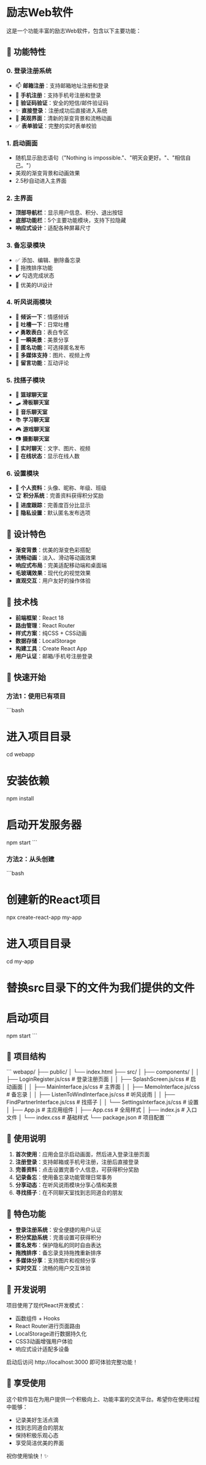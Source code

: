 # 励志Web软件

这是一个功能丰富的励志Web软件，包含以下主要功能：

## 🚀 功能特性

### 0. 登录注册系统
- 📫 **邮箱注册**：支持邮箱地址注册和登录
- 📱 **手机注册**：支持手机号注册和登录
- 🔢 **验证码验证**：安全的短信/邮件验证码
- ✨ **直接登录**：注册成功后直接进入系统
- 🎨 **美观界面**：清新的渐变背景和流畅动画
- ✅ **表单验证**：完整的实时表单校验

### 1. 启动画面
- 随机显示励志语句（"Nothing is impossible."、"明天会更好。"、"相信自己。"）
- 美观的渐变背景和动画效果
- 2.5秒自动进入主界面

### 2. 主界面
- **顶部导航栏**：显示用户信息、积分、退出按钮
- **底部功能栏**：5个主要功能模块，支持下拉隐藏
- **响应式设计**：适配各种屏幕尺寸

### 3. 备忘录模块
- ✅ 添加、编辑、删除备忘录
- 📝 拖拽排序功能
- ✔️ 勾选完成状态
- 🎨 优美的UI设计

### 4. 听风说雨模块
- 💭 **倾诉一下**：情感倾诉
- 😤 **吐槽一下**：日常吐槽
- 💕 **勇敢表白**：表白专区
- 📸 **一瞬美景**：美景分享
- 🙈 **匿名功能**：可选择匿名发布
- 📎 **多媒体支持**：图片、视频上传
- 💬 **留言功能**：互动评论

### 5. 找搭子模块
- 🏀 **篮球聊天室**
- 🛹 **滑板聊天室** 
- 🎵 **音乐聊天室**
- 📚 **学习聊天室**
- 🎮 **游戏聊天室**
- 📷 **摄影聊天室**
- 💬 **实时聊天**：文字、图片、视频
- 👥 **在线状态**：显示在线人数

### 6. 设置模块
- 👤 **个人资料**：头像、昵称、年级、班级
- 🏆 **积分系统**：完善资料获得积分奖励
- 🎯 **进度跟踪**：完善度百分比显示
- 🙈 **隐私设置**：默认匿名发布选项

## 🎨 设计特色

- **渐变背景**：优美的渐变色彩搭配
- **流畅动画**：淡入、滑动等动画效果
- **响应式布局**：完美适配移动端和桌面端
- **毛玻璃效果**：现代化的视觉效果
- **直观交互**：用户友好的操作体验

## 📱 技术栈

- **前端框架**：React 18
- **路由管理**：React Router
- **样式方案**：纯CSS + CSS动画
- **数据存储**：LocalStorage
- **构建工具**：Create React App
- **用户认证**：邮箱/手机号注册登录

## 🚀 快速开始

### 方法1：使用已有项目
\`\`\`bash
# 进入项目目录
cd webapp

# 安装依赖
npm install

# 启动开发服务器
npm start
\`\`\`

### 方法2：从头创建
\`\`\`bash
# 创建新的React项目
npx create-react-app my-app

# 进入项目目录
cd my-app

# 替换src目录下的文件为我们提供的文件

# 启动项目
npm start
\`\`\`

## 📂 项目结构

\`\`\`
webapp/
├── public/
│   └── index.html
├── src/
│   ├── components/
│   │   ├── LoginRegister.js/css     # 登录注册页面
│   │   ├── SplashScreen.js/css      # 启动画面
│   │   ├── MainInterface.js/css     # 主界面
│   │   ├── MemoInterface.js/css     # 备忘录
│   │   ├── ListenToWindInterface.js/css  # 听风说雨
│   │   ├── FindPartnerInterface.js/css   # 找搭子
│   │   └── SettingsInterface.js/css      # 设置
│   ├── App.js                       # 主应用组件
│   ├── App.css                      # 全局样式
│   ├── index.js                     # 入口文件
│   └── index.css                    # 基础样式
└── package.json                     # 项目配置
\`\`\`

## 🎯 使用说明

1. **首次使用**：应用会显示启动画面，然后进入登录注册页面
2. **注册登录**：支持邮箱或手机号注册，注册后直接登录
3. **完善资料**：点击设置完善个人信息，可获得积分奖励
4. **记录备忘**：使用备忘录功能管理日常事务
5. **分享动态**：在听风说雨模块分享心情和美景
6. **寻找搭子**：在不同聊天室找到志同道合的朋友

## 🌟 特色功能

- **登录注册系统**：安全便捷的用户认证
- **积分奖励系统**：完善设置可获得积分
- **匿名发布**：保护隐私的同时自由表达
- **拖拽排序**：备忘录支持拖拽重新排序
- **多媒体分享**：支持图片和视频分享
- **实时交互**：流畅的用户交互体验

## 📝 开发说明

项目使用了现代React开发模式：
- 函数组件 + Hooks
- React Router进行页面路由
- LocalStorage进行数据持久化
- CSS3动画增强用户体验
- 响应式设计适配多设备

启动后访问 http://localhost:3000 即可体验完整功能！

## 🎉 享受使用

这个软件旨在为用户提供一个积极向上、功能丰富的交流平台。希望你在使用过程中能够：
- 记录美好生活点滴
- 找到志同道合的朋友  
- 保持积极乐观心态
- 享受简洁优美的界面

祝你使用愉快！✨